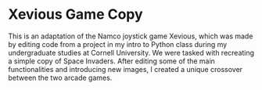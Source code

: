 # Xevious Game Copy
This is an adaptation of the Namco joystick game Xevious, which was made by editing code from a project in my intro to Python class during my undergraduate studies at Cornell University. We were tasked with recreating a simple copy of Space Invaders. After editing some of the main functionalities and introducing new images, I created a unique crossover between the two arcade games.
